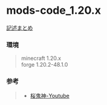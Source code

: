# mods-code_1.20.x

<span style="color : red;">[記述まとめ](https://runrungift.github.io/mods-code_1.20.x/book/)</span>

### 環境
> minecraft 1.20.x  
> forge 1.20.2-48.1.0

### 参考
> * [桜鬼神-Youtube](https://youtube.com/@sakurakijin?si=fPMLxNbuH8nvOoAK)